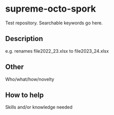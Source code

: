 # supreme-octo-spork
Test repository. Searchable keywords go here.

## Description
e.g. renames file2022_23.xlsx to file2023_24.xlsx

## Other 
Who/what/how/novelty

## How to help
Skills and/or knowledge needed
